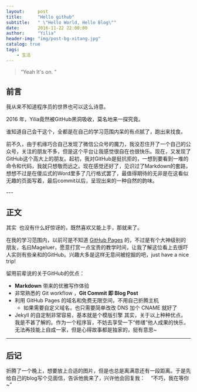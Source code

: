 ```yaml
---
layout:     post
title:      "Hello github"
subtitle:   " \"Hello World, Hello Blog\""
date:       2016-11-22 22:00:00
author:     "Yilia"
header-img: "img/post-bg-xitang.jpg"
catalog: true
tags:
    - 生活
---
```


> “Yeah It's on. ”


## 前言

我从来不知道程序员的世界也可以这么诗意。



2016 年，Yilia竟然被GitHub黑洞吸收，莫名地来一探究竟。

谁知道自己会干这个，全都是在自己的学习范围内呆的有点腻了，跑出来找食。

前不久，由于机缘巧合自己发现了微信公众号的魔力，我没忍住开了一个自己的公众号，关注的朋友不多，但是这个平台让我感觉很自在也很快乐。现在，又发现了GitHub这个高大上的朋友。起初，我对GitHub是挺抗拒的，一想到要看到一堆的命令和代码，我就只想敬而远之。现在感觉还好了，见识过了Markdown的套路，想想不过是在傻瓜式的Word里多了几行格式罢了，最值得期待的无非是在这看似无趣的页面写着，最后commit以后，呈现出来的一种自然的韵味。


<p id = "build"></p>
---

## 正文

其实  也没有什么好惊讶的，既然喜欢又能上手，那就来了。

在我的学习范围内，以前可是不知道 [GitHub Pages](https://pages.github.com/) 的，不过是有个大神级别的朋友，名曰Mageluer，愿意打赏一点宝贵的教学时间，让我了解这位看上去很吓人实则有些亲和的GitHub。兴趣大多是这样无意间被挖掘的吧，just have a nice trip!

留用前辈说的关于GitHub的优点：

* **Markdown** 带来的优雅写作体验
* 非常熟悉的 Git workflow ，**Git Commit 即 Blog Post**
* 利用 GitHub Pages 的域名和免费无限空间，不用自己折腾主机
	* 如果需要自定义域名，也只需要简单改改 DNS 加个 CNAME 就好了 
* Jekyll 的自定制非常容易，基本就是个模版引擎
其实，关于以上种种优点，我是不甚了解的。作为一个程序盲，不妨去享受一下“修缮”他人成果的快乐，无法再技能上自成一家，但是心得故事都是独家的，挺有意思~
---


## 后记

折腾了一个晚上，想要放上合适的图片，但是也总是离满意还有一段距离。于是先给自己的blog写个见面信，告诉他我来了，兴许他会回复我：
    “不巧，我在等你~”



